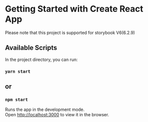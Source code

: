 # Getting Started with Create React App

Please note that this project is supported for storybook V6(6.2.9)

## Available Scripts

In the project directory, you can run:

### `yarn start`

## or

### `npm start`

Runs the app in the development mode.\
Open [http://localhost:3000](http://localhost:3000) to view it in the browser.
